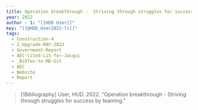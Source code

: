 ```yaml
---
title: Operation breakthrough -  Striving through struggles for success by teaming
year: 2022
author - 1: "[[HUD User]]"
key: "[[@HUD_User2022-lt]]"
tags:
  - Construction-4
  - 2_Upgrade-MAY-2023
  - Government-Report
  - AEC-Cited-Lit-for-Jacqui
  - _BibTex-to-MD-Git
  - AEC
  - Website
  - Report
---
```


> [!Bibliography]
> User, HUD. 2022. “Operation breakthrough -  Striving through struggles for success by teaming.”